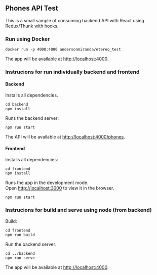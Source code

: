## Phones API Test

This is a small sample of consuming backend API with React using Redux/Thunk with hooks.

### Run using Docker

`docker run -p 4000:4000 andersonmiranda/etereo_test`

The app will be available at [http://localhost:4000](http://localhost:4000).

### Instrucions for run individually backend and frontend

#### Backend

Installs all dependencies.

```
cd backend
npm install
```

Runs the backend server:

`npm run start`

The API will be available at [http://localhost:4000/phones](http://localhost:4000/phones).

#### Frontend

Installs all dependencies:

```
cd frontend
npm install
```

Runs the app in the development mode.<br>
Open [http://localhost:3000](http://localhost:3000) to view it in the browser.

`npm run start`

### Instrucions for build and serve using node (from backend)

Build:

```
cd frontend
npm run build
```

Run the backend server:

```
cd ../backend
npm run serve
```

The app will be available at [http://localhost:4000](http://localhost:4000).
